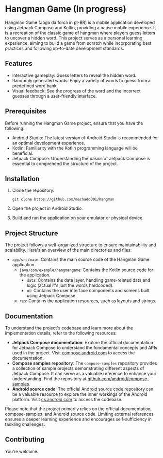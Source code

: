 # Hangman Game (In progress)

Hangman Game (Jogo da forca in pt-BR) is a mobile application developed using Jetpack Compose and Kotlin, providing a native mobile experience. It is a recreation of the classic game of hangman where players guess letters to uncover a hidden word. This project serves as a personal learning experience, aiming to build a game from scratch while incorporating best practices and following up-to-date development standards.

## Features

- Interactive gameplay: Guess letters to reveal the hidden word.
- Randomly generated words: Enjoy a variety of words to guess from a predefined word bank.
- Visual feedback: See the progress of the word and the incorrect guesses through a user-friendly interface.

## Prerequisites

Before running the Hangman Game project, ensure that you have the following:

- Android Studio: The latest version of Android Studio is recommended for an optimal development experience.
- Kotlin: Familiarity with the Kotlin programming language will be beneficial.
- Jetpack Compose: Understanding the basics of Jetpack Compose is essential to comprehend the structure of the project.

## Installation

1. Clone the repository:

   ```shell
   git clone https://github.com/machado001/hangman
2. Open the project in Android Studio.

3. Build and run the application on your emulator or physical device.

## Project Structure
The project follows a well-organized structure to ensure maintainability and scalability. Here's an overview of the main directories and files:

- `app/src/main`: Contains the main source code of the Hangman Game application.
  - `java/com/example/hangmangame`: Contains the Kotlin source code for the application.
    - `data`: Contains the data layer, handling game-related data and logic (actual it's just the words hardcoded).
    - `ui`: Contains the user interface components and screens built using Jetpack Compose.
  - `res`: Contains the application resources, such as layouts and strings.

## Documentation
To understand the project's codebase and learn more about the implementation details, refer to the following resources:

- **Jetpack Compose documentation**: Explore the official documentation for Jetpack Compose to understand the fundamental concepts and APIs used in the project. Visit [compose.android.com](https://compose.android.com) to access the documentation.
- **Compose samples repository**: The `compose-samples` repository provides a collection of sample projects demonstrating different aspects of Jetpack Compose. It can serve as a valuable reference to enhance your understanding. Find the repository at [github.com/android/compose-samples](https://github.com/android/compose-samples).
- **Android source code**: The official Android source code repository can be a valuable resource to explore the inner workings of the Android platform. Visit [cs.android.com](https://cs.android.com) to access the codebase.

Please note that the project primarily relies on the official documentation, compose-samples, and Android source code. Limiting external references ensures a deeper learning experience and encourages self-sufficiency in tackling challenges.

## Contributing
You're welcome. 
